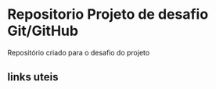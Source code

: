# Repositorio Projeto de desafio Git/GitHub
Repositório criado para o desafio do projeto
## links uteis

